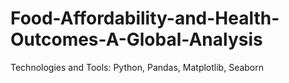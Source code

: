 # Food-Affordability-and-Health-Outcomes-A-Global-Analysis
Technologies and Tools: Python, Pandas, Matplotlib, Seaborn
